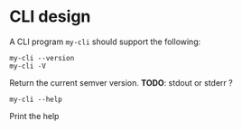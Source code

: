 # CLI design

A CLI program `my-cli` should support the following:

```shell
my-cli --version
my-cli -V
```

Return the current semver version. **TODO**: stdout or stderr ?


```shell
my-cli --help
```

Print the help
